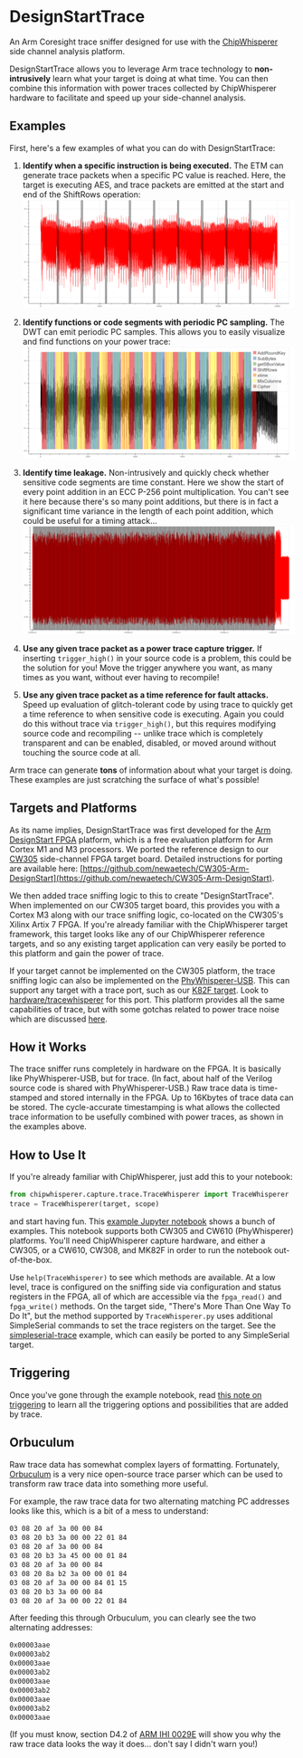 # DesignStartTrace

An Arm Coresight trace sniffer designed for use with the
[ChipWhisperer](https://github.com/newaetech/chipwhisperer) side channel
analysis platform.

DesignStartTrace allows you to leverage Arm trace technology to
**non-intrusively** learn what your target is doing at what time. You can
then combine this information with power traces collected by ChipWhisperer
hardware to facilitate and speed up your side-channel analysis.

## Examples
First, here's a few examples of what you can do with DesignStartTrace:

1. **Identify when a specific instruction is being executed.**
The ETM can generate trace packets when a specific PC value is reached. Here,
the target is executing AES, and trace packets are emitted at the start and
end of the ShiftRows operation:
![picture](images/aes_shiftrows.png)


2. **Identify functions or code segments with periodic PC sampling.**
The DWT can emit periodic PC samples. This allows you to easily visualize
and find functions on your power trace:
![picture](images/aes_annotate.png)


3. **Identify time leakage.** Non-intrusively and quickly check whether
sensitive code segments are time constant. Here we show the start of every
point addition in an ECC P-256 point multiplication. You can't see it here
because there's so many point additions, but there is in fact a significant
time variance in the length of each point addition, which could be useful
for a timing attack...
![picture](images/ecc_padd.png)


4. **Use any given trace packet as a power trace capture trigger.**
If inserting `trigger_high()` in your source code is a problem, this could
be the solution for you! Move the trigger anywhere you want, as many times
as you want, without ever having to recompile!


5. **Use any given trace packet as a time reference for fault attacks.**
Speed up evaluation of glitch-tolerant code by using trace to quickly get a
time reference to when sensitive code is executing. Again you could do this
without trace via `trigger_high()`, but this requires modifying source code
and recompiling -- unlike trace which is completely transparent and can be
enabled, disabled, or moved around without touching the source code at all.

Arm trace can generate **tons** of information about what your target is
doing. These examples are just scratching the surface of what's possible!


## Targets and Platforms
As its name implies, DesignStartTrace was first developed for the [Arm
DesignStart FPGA](https://developer.arm.com/ip-products/designstart/fpga)
platform, which is a free evaluation platform for Arm Cortex M1 and M3
processors. We ported the reference design to our
[CW305](https://rtfm.newae.com/Targets/CW305%20Artix%20FPGA/) side-channel
FPGA target board. Detailed instructions for porting are available here:
[https://github.com/newaetech/CW305-Arm-DesignStart](https://github.com/newaetech/CW305-Arm-DesignStart).

We then added trace sniffing logic to this to create "DesignStartTrace".
When implemented on our CW305 target board, this provides you with a Cortex
M3 along with our trace sniffing logic, co-located on the CW305's Xilinx
Artix 7 FPGA.  If you're already familiar with the ChipWhisperer target
framework, this target looks like any of our ChipWhisperer reference
targets, and so any existing target application can very easily be ported to
this platform and gain the power of trace.

If your target cannot be implemented on the CW305 platform, the trace
sniffing logic can also be implemented on the
[PhyWhisperer-USB](https://rtfm.newae.com/Tools/PhyWhisperer/). This can
support any target with a trace port, such as our [K82F
target](https://rtfm.newae.com/Targets/UFO%20Targets/CW308T-K82/). Look to
[hardware/tracewhisperer](hardware/tracewhisperer) for this port. This
platform provides all the same capabilities of trace, but with some gotchas
related to power trace noise which are discussed
[here](hardware/tracewhisperer/trace_noise.md).


## How it Works
The trace sniffer runs completely in hardware on the FPGA. It is basically
like PhyWhisperer-USB, but for trace. (In fact, about half of the Verilog
source code is shared with PhyWhisperer-USB.) Raw trace data is time-stamped
and stored internally in the FPGA. Up to 16Kbytes of trace data can be
stored. The cycle-accurate timestamping is what allows the collected trace
information to be usefully combined with power traces, as shown in the
examples above.


## How to Use It
If you're already familiar with ChipWhisperer, just add this to your
notebook:
```python
from chipwhisperer.capture.trace.TraceWhisperer import TraceWhisperer
trace = TraceWhisperer(target, scope)
```

and start having fun. This [example Jupyter
notebook](jupyter/TraceWhisperer.ipynb) shows a bunch of examples. This
notebook supports both CW305 and CW610 (PhyWhisperer) platforms. You'll need
ChipWhisperer capture hardware, and either a CW305, or a CW610, CW308, and
MK82F in order to run the notebook out-of-the-box.

Use `help(TraceWhisperer)` to see which methods are available.  At a low
level, trace is configured on the sniffing side via configuration and status
registers in the FPGA, all of which are accessible via the `fpga_read()` and
`fpga_write()` methods. On the target side, "There's More Than One Way To Do
It", but the method supported by `TraceWhisperer.py` uses additional
SimpleSerial commands to set the trace registers on the target.  See the
[simpleserial-trace](https://github.com/newaetech/chipwhisperer/blob/develop/hardware/victims/firmware/simpleserial-trace/simpleserial-trace.c)
example, which can easily be ported to any SimpleSerial target.


## Triggering
Once you've gone through the example notebook, read [this note on
triggering](triggering.md) to learn all the triggering options and
possibilities that are added by trace.


## Orbuculum
Raw trace data has somewhat complex layers of formatting. Fortunately,
[Orbuculum](https://github.com/orbcode/orbuculum) is a very nice open-source
trace parser which can be used to transform raw trace data into something
more useful.

For example, the raw trace data for two alternating matching PC addresses
looks like this, which is a bit of a mess to understand:
```
03 08 20 af 3a 00 00 84 
03 08 20 b3 3a 00 00 22 01 84 
03 08 20 af 3a 00 00 84 
03 08 20 b3 3a 45 00 00 01 84 
03 08 20 af 3a 00 00 84 
03 08 20 8a b2 3a 00 00 01 84 
03 08 20 af 3a 00 00 84 01 15 
03 08 20 b3 3a 00 00 84 
03 08 20 af 3a 00 00 22 01 84 
```

After feeding this through Orbuculum, you can clearly see the two
alternating addresses:
```
0x00003aae
0x00003ab2
0x00003aae
0x00003ab2
0x00003aae
0x00003ab2
0x00003aae
0x00003ab2
0x00003aae
```

(If you must know, section D4.2 of [ARM IHI
0029E](https://developer.arm.com/documentation/ihi0029/e/) will show you why
the raw trace data looks the way it does... don't say I didn't warn you!)


